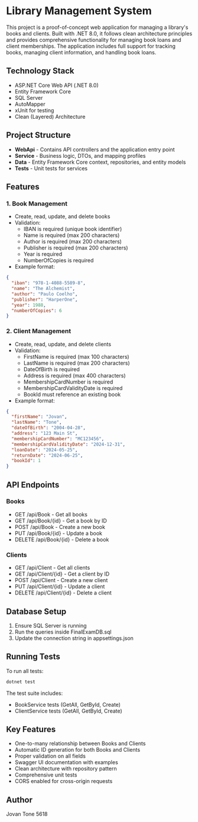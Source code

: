 # Library Management System

This project is a proof-of-concept web application for managing a library's books and clients. Built with .NET 8.0, it follows clean architecture principles and provides comprehensive functionality for managing book loans and client memberships. The application includes full support for tracking books, managing client information, and handling book loans.

## Technology Stack

- ASP.NET Core Web API (.NET 8.0)
- Entity Framework Core
- SQL Server
- AutoMapper
- xUnit for testing
- Clean (Layered) Architecture

## Project Structure

- **WebApi** - Contains API controllers and the application entry point
- **Service** - Business logic, DTOs, and mapping profiles
- **Data** - Entity Framework Core context, repositories, and entity models
- **Tests** - Unit tests for services

## Features

### 1. Book Management

- Create, read, update, and delete books
- Validation:
  - IBAN is required (unique book identifier)
  - Name is required (max 200 characters)
  - Author is required (max 200 characters)
  - Publisher is required (max 200 characters)
  - Year is required
  - NumberOfCopies is required
- Example format:

```json
{
  "iban": "978-1-4088-5589-8",
  "name": "The Alchemist",
  "author": "Paulo Coelho",
  "publisher": "HarperOne",
  "year": 1988,
  "numberOfCopies": 6
}
```

### 2. Client Management

- Create, read, update, and delete clients
- Validation:
  - FirstName is required (max 100 characters)
  - LastName is required (max 200 characters)
  - DateOfBirth is required
  - Address is required (max 400 characters)
  - MembershipCardNumber is required
  - MembershipCardValidityDate is required
  - BookId must reference an existing book
- Example format:

```json
{
  "firstName": "Jovan",
  "lastName": "Tone",
  "dateOfBirth": "2004-04-28",
  "address": "123 Main St",
  "membershipCardNumber": "MC123456",
  "membershipCardValidityDate": "2024-12-31",
  "loanDate": "2024-05-25",
  "returnDate": "2024-06-25",
  "bookId": 1
}
```

## API Endpoints

### Books

- GET /api/Book - Get all books
- GET /api/Book/{id} - Get a book by ID
- POST /api/Book - Create a new book
- PUT /api/Book/{id} - Update a book
- DELETE /api/Book/{id} - Delete a book

### Clients

- GET /api/Client - Get all clients
- GET /api/Client/{id} - Get a client by ID
- POST /api/Client - Create a new client
- PUT /api/Client/{id} - Update a client
- DELETE /api/Client/{id} - Delete a client

## Database Setup

1. Ensure SQL Server is running
2. Run the queries inside FinalExamDB.sql
3. Update the connection string in appsettings.json

## Running Tests

To run all tests:

```bash
dotnet test
```

The test suite includes:
- BookService tests (GetAll, GetById, Create)
- ClientService tests (GetAll, GetById, Create)

## Key Features

- One-to-many relationship between Books and Clients
- Automatic ID generation for both Books and Clients
- Proper validation on all fields
- Swagger UI documentation with examples
- Clean architecture with repository pattern
- Comprehensive unit tests
- CORS enabled for cross-origin requests

## Author

Jovan Tone 5618